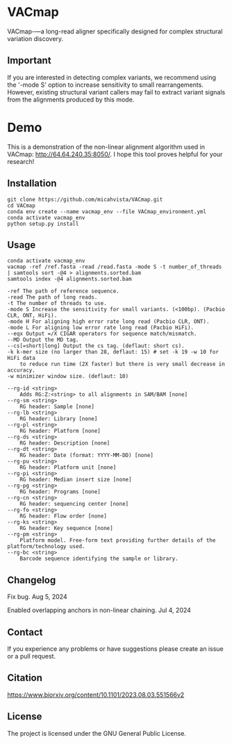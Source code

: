 # VACmap
VACmap-—a long-read aligner specifically designed for complex structural variation discovery.

Important
---------
If you are interested in detecting complex variants, we recommend using the '-mode S' option to increase sensitivity to small rearrangements. However, existing structural variant callers may fail to extract variant signals from the alignments produced by this mode.

# Demo
This is a demonstration of the non-linear alignment algorithm used in VACmap: http://64.64.240.35:8050/. I hope this tool proves helpful for your research!


Installation
------------

    git clone https://github.com/micahvista/VACmap.git
    cd VACmap
    conda env create --name vacmap_env --file VACmap_environment.yml
    conda activate vacmap_env
    python setup.py install

Usage
----------------------    
    
    conda activate vacmap_env
    vacmap -ref /ref.fasta -read /read.fasta -mode S -t number_of_threads | samtools sort -@4 > alignments.sorted.bam
    samtools index -@4 alignments.sorted.bam
    
    -ref The path of reference sequence. 
    -read The path of long reads. 
    -t The number of threads to use. 
    -mode S Increase the sensitivity for small variants. (<100bp). (Pacbio CLR, ONT, HiFi). 
    -mode H For aligning high error rate long read (Pacbio CLR, ONT). 
    -mode L For aligning low error rate long read (Pacbio HiFi). 
    --eqx Output =/X CIGAR operators for sequence match/mismatch.
    --MD Output the MD tag.
    --cs[=short|long] Output the cs tag. (deflaut: short cs).
    -k k-mer size (no larger than 28, deflaut: 15) # set -k 19 -w 10 for HiFi data 
        to reduce run time (2X faster) but there is very small decrease in accuracy.
    -w minimizer window size. (deflaut: 10)

    --rg-id <string>
        Adds RG:Z:<string> to all alignments in SAM/BAM [none]
    --rg-sm <string>
        RG header: Sample [none]
    --rg-lb <string>
        RG header: Library [none]
    --rg-pl <string>
        RG header: Platform [none]
    --rg-ds <string>
        RG header: Description [none]
    --rg-dt <string>
        RG header: Date (format: YYYY-MM-DD) [none]
    --rg-pu <string>
        RG header: Platform unit [none]
    --rg-pi <string>
        RG header: Median insert size [none]
    --rg-pg <string>
        RG header: Programs [none]
    --rg-cn <string>
        RG header: sequencing center [none]
    --rg-fo <string>
        RG header: Flow order [none]
    --rg-ks <string>
        RG header: Key sequence [none]
    --rg-pm <string>
        Platform model. Free-form text providing further details of the platform/technology used.
    --rg-bc <string>
        Barcode sequence identifying the sample or library.
    






Changelog
---------

Fix bug. Aug 5, 2024

Enabled overlapping anchors in non-linear chaining. Jul 4, 2024

Contact
-------

If you experience any problems or have suggestions please create an issue or a pull request.

Citation
---------

https://www.biorxiv.org/content/10.1101/2023.08.03.551566v2

License
-------

The project is licensed under the GNU General Public License.
